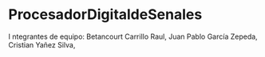 # ProcesadorDigitaldeSenales
I ntegrantes de equipo:
Betancourt Carrillo Raul,
Juan Pablo García Zepeda,
Cristian Yañez Silva,
